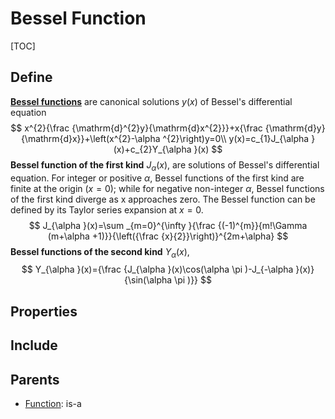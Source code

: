# Bessel Function

[TOC]

## Define

[**Bessel functions**](./Function.md) are canonical solutions $y(x)$ of Bessel's differential equation
$$
x^{2}{\frac {\mathrm{d}^{2}y}{\mathrm{d}x^{2}}}+x{\frac {\mathrm{d}y}{\mathrm{d}x}}+\left(x^{2}-\alpha ^{2}\right)y=0\\
y(x)=c_{1}J_{\alpha }(x)+c_{2}Y_{\alpha }(x)
$$
**Bessel function of the first kind** $J_{\alpha}(x)$, are solutions of Bessel's differential equation. For integer or positive $α$, Bessel functions of the first kind are finite at the origin $(x = 0)$; while for negative non-integer $α$, Bessel functions of the first kind diverge as x approaches zero. The Bessel function can be defined by its Taylor series expansion at $x = 0$.
$$
J_{\alpha }(x)=\sum _{m=0}^{\infty }{\frac {(-1)^{m}}{m!\Gamma (m+\alpha +1)}}{\left({\frac {x}{2}}\right)}^{2m+\alpha}
$$
**Bessel functions of the second kind** $Y_{\alpha}(x)$, 
$$
Y_{\alpha }(x)={\frac {J_{\alpha }(x)\cos(\alpha \pi )-J_{-\alpha }(x)}{\sin(\alpha \pi )}}
$$

## Properties



## Include

## Parents

- [Function](./Function.md): is-a

